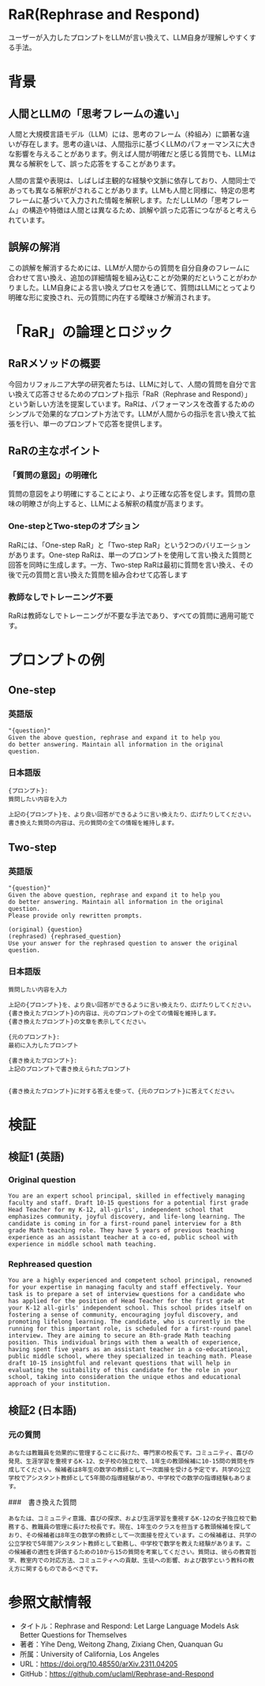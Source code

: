 # RaR(Rephrase and Respond)

ユーザーが入力したプロンプトをLLMが言い換えて、LLM自身が理解しやすくする手法。

# 背景

## 人間とLLMの「思考フレームの違い」

人間と大規模言語モデル（LLM）には、思考のフレーム（枠組み）に顕著な違いが存在します。思考の違いは、人間指示に基づくLLMのパフォーマンスに大きな影響を与えることがあります。例えば人間が明確だと感じる質問でも、LLMは異なる解釈をして、誤った応答をすることがあります。

人間の言葉や表現は、しばしば主観的な経験や文脈に依存しており、人間同士であっても異なる解釈がされることがあります。LLMも人間と同様に、特定の思考フレームに基づいて入力された情報を解釈します。ただしLLMの「思考フレーム」の構造や特徴は人間とは異なるため、誤解や誤った応答につながると考えられています。

## 誤解の解消

この誤解を解消するためには、LLMが人間からの質問を自分自身のフレームに合わせて言い換え、追加の詳細情報を組み込むことが効果的だということがわかりました。LLM自身による言い換えプロセスを通じて、質問はLLMにとってより明確な形に変換され、元の質問に内在する曖昧さが解消されます。

# 「RaR」の論理とロジック

## RaRメソッドの概要

今回カリフォルニア大学の研究者たちは、LLMに対して、人間の質問を自分で言い換えて応答させるためのプロンプト指示「RaR（Rephrase and Respond）」という新しい方法を提案しています。RaRは、パフォーマンスを改善するためのシンプルで効果的なプロンプト方法です。LLMが人間からの指示を言い換えて拡張を行い、単一のプロンプトで応答を提供します。

## RaRの主なポイント

### 「質問の意図」の明確化

質問の意図をより明確にすることにより、より正確な応答を促します。質問の意味の明瞭さが向上すると、LLMによる解釈の精度が高まります。

### One-stepとTwo-stepのオプション

RaRには、「One-step RaR」と「Two-step RaR」という2つのバリエーションがあります。One-step RaRは、単一のプロンプトを使用して言い換えた質問と回答を同時に生成します。一方、Two-step RaRは最初に質問を言い換え、その後で元の質問と言い換えた質問を組み合わせて応答します

### 教師なしでトレーニング不要

RaRは教師なしでトレーニングが不要な手法であり、すべての質問に適用可能です。

# プロンプトの例

## One-step

### 英語版
```
"{question}"
Given the above question, rephrase and expand it to help you
do better answering. Maintain all information in the original question. 
```

### 日本語版
```
{プロンプト}:
質問したい内容を入力

上記の{プロンプト}を、より良い回答ができるように言い換えたり、広げたりしてください。書き換えた質問の内容は、元の質問の全ての情報を維持します。
```



## Two-step

### 英語版

```
"{question}"
Given the above question, rephrase and expand it to help you
do better answering. Maintain all information in the original question. 
Please provide only rewritten prompts.
```

```
(original) {question}
(rephrased) {rephrased_question}
Use your answer for the rephrased question to answer the original question.
```


### 日本語版

```
質問したい内容を入力

上記の{プロンプト}を、より良い回答ができるように言い換えたり、広げたりしてください。{書き換えたプロンプト}の内容は、元のプロンプトの全ての情報を維持します。
{書き換えたプロンプト}の文章を表示してください。
```

```
{元のプロンプト}:
最初に入力したプロンプト

{書き換えたプロンプト}:
上記のプロンプトで書き換えられたプロンプト


{書き換えたプロンプト}に対する答えを使って、{元のプロンプト}に答えてください。
```

# 検証

## 検証1 (英語)

### Original question
```
You are an expert school principal, skilled in effectively managing faculty and staff. Draft 10-15 questions for a potential first grade Head Teacher for my K-12, all-girls', independent school that emphasizes community, joyful discovery, and life-long learning. The candidate is coming in for a first-round panel interview for a 8th grade Math teaching role. They have 5 years of previous teaching experience as an assistant teacher at a co-ed, public school with experience in middle school math teaching.
```

### Rephreased question

```
You are a highly experienced and competent school principal, renowned for your expertise in managing faculty and staff effectively. Your task is to prepare a set of interview questions for a candidate who has applied for the position of Head Teacher for the first grade at your K-12 all-girls' independent school. This school prides itself on fostering a sense of community, encouraging joyful discovery, and promoting lifelong learning. The candidate, who is currently in the running for this important role, is scheduled for a first-round panel interview. They are aiming to secure an 8th-grade Math teaching position. This individual brings with them a wealth of experience, having spent five years as an assistant teacher in a co-educational, public middle school, where they specialized in teaching math. Please draft 10-15 insightful and relevant questions that will help in evaluating the suitability of this candidate for the role in your school, taking into consideration the unique ethos and educational approach of your institution.
```


## 検証2 (日本語)

### 元の質問
```
あなたは教職員を効果的に管理することに長けた、専門家の校長です。コミュニティ、喜びの発見、生涯学習を重視するK-12、女子校の独立校で、1年生の教頭候補に10-15問の質問を作成してください。候補者は8年生の数学の教師として一次面接を受ける予定です。共学の公立学校でアシスタント教師として5年間の指導経験があり、中学校での数学の指導経験もあります。
```

###　書き換えた質問

```
あなたは、コミュニティ意識、喜びの探求、および生涯学習を重視するK-12の女子独立校で勤務する、教職員の管理に長けた校長です。現在、1年生のクラスを担当する教頭候補を探しており、その候補者は8年生の数学の教師として一次面接を控えています。この候補者は、共学の公立学校で5年間アシスタント教師として勤務し、中学校で数学を教えた経験があります。この候補者の適性を評価するための10から15の質問を考案してください。質問は、彼らの教育哲学、教室内での対応方法、コミュニティへの貢献、生徒への影響、および数学という教科の教え方に関するものであるべきです。
```

# 参照文献情報
- タイトル：Rephrase and Respond: Let Large Language Models Ask Better Questions for Themselves
- 著者：Yihe Deng, Weitong Zhang, Zixiang Chen, Quanquan Gu
- 所属：University of California, Los Angeles
- URL：https://doi.org/10.48550/arXiv.2311.04205
- GitHub：https://github.com/uclaml/Rephrase-and-Respond